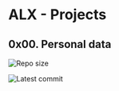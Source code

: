 # ALX - Projects

## 0x00. Personal data

![Repo size](https://img.shields.io/github/repo-size/moanbekele/alx-backend-user-data)

![Latest commit](https://img.shields.io/github/last-commit/moanbekele/alx-backend-user-data/main?style=round-square)


